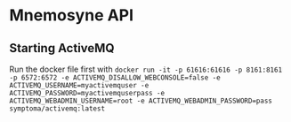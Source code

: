 # Mnemosyne API

## Starting ActiveMQ

Run the docker file first with
`docker run -it -p 61616:61616 -p 8161:8161 -p 6572:6572 -e ACTIVEMQ_DISALLOW_WEBCONSOLE=false -e ACTIVEMQ_USERNAME=myactivemquser -e ACTIVEMQ_PASSWORD=myactivemquserpass -e ACTIVEMQ_WEBADMIN_USERNAME=root -e ACTIVEMQ_WEBADMIN_PASSWORD=pass symptoma/activemq:latest`

